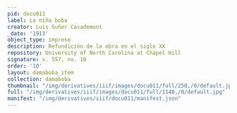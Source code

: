 ```yaml
---
pid: docu011
label: La niña boba
creator: Luis Suñer Casademunt
_date: '1913'
object_type: impreso
description: Refundición de la obra en el siglo XX
repository: University of North Carolina at Chapel Hill
signature: v. 557, no. 10
order: '10'
layout: damaboba_item
collection: damaboba
thumbnail: "/img/derivatives/iiif/images/docu011/full/250,/0/default.jpg"
full: "/img/derivatives/iiif/images/docu011/full/1140,/0/default.jpg"
manifest: "/img/derivatives/iiif/docu011/manifest.json"
---
```

